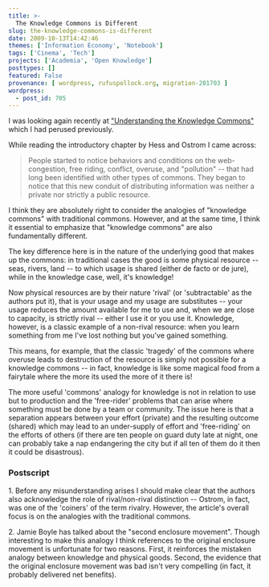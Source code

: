 ```yaml
---
title: >-
  The Knowledge Commons is Different
slug: the-knowledge-commons-is-different
date: 2009-10-13T14:42:46
themes: ['Information Economy', 'Notebook']
tags: ['Cinema', 'Tech']
projects: ['Academia', 'Open Knowledge']
posttypes: []
featured: False
provenance: [ wordpress, rufuspollock.org, migration-201703 ]
wordpress:
  - post_id: 705
---
```


I was looking again recently at ["Understanding the Knowledge Commons"](http://mitpress.mit.edu/catalog/item/default.asp?ttype=2&tid=11012) which I had perused previously.

While reading the introductory chapter by Hess and Ostrom I came across:

> People started to notice behaviors and conditions on the web-congestion, free riding, conflict, overuse, and "pollution" -- that had long been identified with other types of commons.  They began to notice that this new conduit of distributing information was neither a private nor strictly a public resource.

I think they are absolutely right to consider the analogies of "knowledge commons" with traditional commons. However, and at the same time, I think it essential to emphasize that "knowledge commons" are also fundamentally different.

The key difference here is in the nature of the underlying good that makes up the commons: in traditional cases the good is some physical resource -- seas, rivers, land -- to which usage is shared (either de facto or de jure), while in the knowledge case, well, it's knowledge!

Now physical resources are by their nature 'rival' (or 'subtractable' as the authors put it), that is your usage and my usage are substitutes -- your usage reduces the amount available for me to use and, when we are close to capacity, is strictly rival -- either I use it or you use it. Knowledge, however, is a classic example of a non-rival resource: when you learn something from me I've lost nothing but you've gained something.

This means, for example, that the classic 'tragedy' of the commons where overuse leads to destruction of the resource is simply not possible for a knowledge commons -- in fact, knowledge is like some magical food from a fairytale where the more its used the more of it there is!

The more useful 'commons' analogy for knowledge is not in relation to use but to production and the 'free-rider' problems that can arise where something must be done by a team or community. The issue here is that a separation appears between your effort (private) and the resulting outcome (shared) which may lead to an under-supply of effort and 'free-riding' on the efforts of others (if there are ten people on guard duty late at night, one can probably take a nap endangering the city but if all ten of them do it then it could be disastrous).

### Postscript

1\. Before any misunderstanding arises I should make clear that the authors also acknowledge the role of rival/non-rival distinction -- Ostrom, in fact, was one of the 'coiners' of the term rivalry. However, the article's overall focus is on the analogies with the traditional commons.

2\. Jamie Boyle has talked about the "second enclosure movement". Though interesting to make this analogy I think references to the original enclosure movement is unfortunate for two reasons. First, it reinforces the mistaken analogy between knowledge and physical goods. Second, the evidence that the original enclosure movement was bad isn't very compelling (in fact, it probably delivered net benefits).


